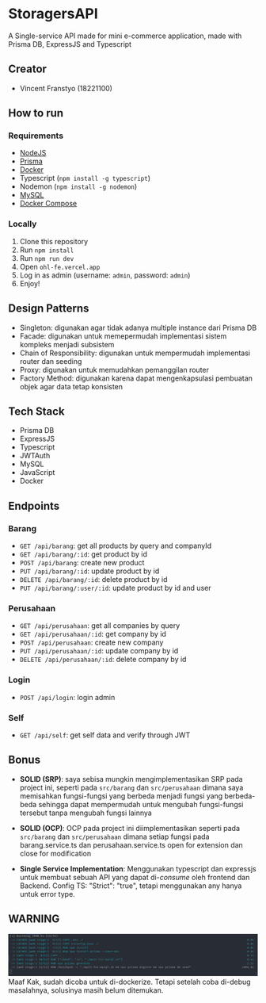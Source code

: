 # StoragersAPI
A Single-service API made for mini e-commerce application, made with Prisma DB, ExpressJS and Typescript

## Creator
- Vincent Franstyo (18221100)

## How to run

### Requirements
- [NodeJS](https://nodejs.org/en/download/)
- [Prisma](https://www.prisma.io/docs/getting-started/setup-prisma/start-from-scratch-sql-typescript-postgres)
- [Docker](https://docs.docker.com/get-docker/)
- Typescript (`npm install -g typescript`)
- Nodemon (`npm install -g nodemon`)
- [MySQL](https://dev.mysql.com/downloads/installer/)
- [Docker Compose](https://docs.docker.com/compose/install/)

### Locally
1. Clone this repository
2. Run `npm install`
3. Run `npm run dev`
4. Open `ohl-fe.vercel.app`
5. Log in as admin (username: `admin`, password: `admin`)
6. Enjoy!

## Design Patterns
- Singleton: digunakan agar tidak adanya multiple instance dari Prisma DB
- Facade: digunakan untuk memepermudah implementasi sistem kompleks menjadi subsistem
- Chain of Responsibility: digunakan untuk mempermudah implementasi router dan seeding
- Proxy: digunakan untuk memudahkan pemanggilan router
- Factory Method: digunakan karena dapat mengenkapsulasi pembuatan objek agar data tetap konsisten

## Tech Stack
- Prisma DB
- ExpressJS
- Typescript
- JWTAuth
- MySQL
- JavaScript
- Docker

## Endpoints
### Barang
- `GET /api/barang`: get all products by query and companyId
- `GET /api/barang/:id`: get product by id
- `POST /api/barang`: create new product
- `PUT /api/barang/:id`: update product by id
- `DELETE /api/barang/:id`: delete product by id
- `PUT /api/barang/:user/:id`: update product by id and user

### Perusahaan
- `GET /api/perusahaan`: get all companies by query
- `GET /api/perusahaan/:id`: get company by id
- `POST /api/perusahaan`: create new company
- `PUT /api/perusahaan/:id`: update company by id
- `DELETE /api/perusahaan/:id`: delete company by id

### Login
- `POST /api/login`: login admin

### Self
- `GET /api/self`: get self data and verify through JWT

## Bonus
- **SOLID (SRP)**: saya sebisa mungkin mengimplementasikan SRP pada project ini, seperti pada `src/barang` dan `src/perusahaan` dimana saya memisahkan fungsi-fungsi yang berbeda menjadi fungsi yang berbeda-beda sehingga dapat mempermudah untuk mengubah fungsi-fungsi tersebut tanpa mengubah fungsi lainnya
- **SOLID (OCP)**: OCP pada project ini diimplementasikan seperti pada `src/barang` dan `src/perusahaan` dimana setiap fungsi pada barang.service.ts dan perusahaan.service.ts open for extension dan close for modification

- **Single Service Implementation**: Menggunakan typescript dan expressjs untuk membuat sebuah API yang dapat di-_consume_ oleh frontend dan Backend. Config TS: "Strict": "true", tetapi menggunakan any hanya untuk error type.

## WARNING
![img.png](img.png)
Maaf Kak, sudah dicoba untuk di-dockerize. Tetapi setelah coba di-debug masalahnya, solusinya masih belum ditemukan.

